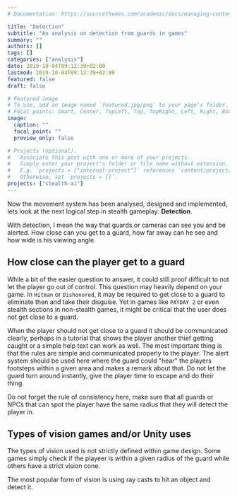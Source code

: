 ```yaml
---
# Documentation: https://sourcethemes.com/academic/docs/managing-content/

title: "Detection"
subtitle: "An analysis on detection from guards in games"
summary: ""
authors: []
tags: []
categories: ["analysis"]
date: 2019-10-04T09:12:39+02:00
lastmod: 2019-10-04T09:12:39+02:00
featured: false
draft: false

# Featured image
# To use, add an image named `featured.jpg/png` to your page's folder.
# Focal points: Smart, Center, TopLeft, Top, TopRight, Left, Right, BottomLeft, Bottom, BottomRight.
image:
  caption: ""
  focal_point: ""
  preview_only: false

# Projects (optional).
#   Associate this post with one or more of your projects.
#   Simply enter your project's folder or file name without extension.
#   E.g. `projects = ["internal-project"]` references `content/project/deep-learning/index.md`.
#   Otherwise, set `projects = []`.
projects: ["stealth-ai"]
---
```


Now the movement system has been analysed, designed and implemented, lets look at
the next logical step in stealth gameplay: **Detection**.

With detection, I mean the way that guards or cameras can see you and be alerted.
How close can you get to a guard, how far away can he see and how wide is his viewing
angle.

## How close can the player get to a guard

While a bit of the easier question to answer, it could still proof difficult to
not let the player go out of control. This question may heavily depend on your game.
In `Hitman` or `Dishonored`, it may be required to get close to a guard to eliminate
then and take their disguise. Yet in games like `PAYDAY 2` or even stealth sections
in non-stealth games, it might be critical that the user does not get close to a
guard.

When the player should not get close to a guard it should be communicated clearly,
perhaps in a tutorial that shows the player another thief getting caught or a
simple help text can work as well. The most important thing is that the rules
are simple and communicated properly to the player. The alert system should be used
here where the guard could "hear" the players footsteps within a given area and
makes a remark about that. Do not let the guard turn around instantly, give the
player time to escape and do their thing.

Do not forget the rule of consistency here, make sure that all guards or NPCs that
can spot the player have the same radius that they will detect the player in.

## Types of vision games and/or Unity uses

The types of vision used is not strictly defined within game design.
Some games simply check if the playeer is within a given radius of the guard while
others have a strict vision cone.

The most popular form of vision is using ray casts to hit an object and detect it.
